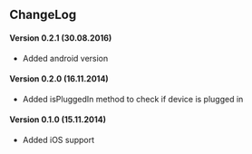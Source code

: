 ## ChangeLog

#### Version 0.2.1 (30.08.2016)
- Added android version<br>

#### Version 0.2.0 (16.11.2014)
- Added isPluggedIn method to check if device is plugged in<br>

#### Version 0.1.0 (15.11.2014)
- Added iOS support<br>
